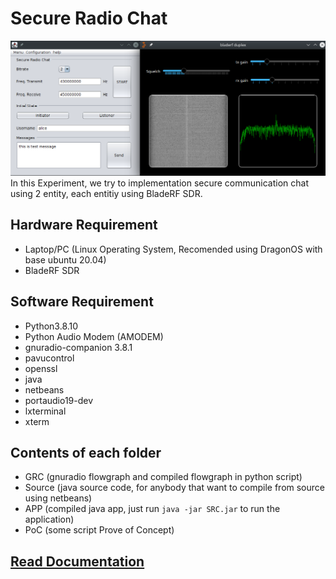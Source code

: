 # Secure Radio Chat
![alt text](https://github.com/dendisuhubdy/radio_experiments/blob/main/APP/screen.png)
In this Experiment, we try to implementation secure communication chat using 2 entity, each entitiy using BladeRF SDR.

## Hardware Requirement

- Laptop/PC (Linux Operating System, Recomended using DragonOS with base ubuntu 20.04)
- BladeRF SDR

## Software Requirement

- Python3.8.10
- Python Audio Modem (AMODEM)
- gnuradio-companion 3.8.1
- pavucontrol
- openssl
- java
- netbeans
- portaudio19-dev
- lxterminal
- xterm

## Contents of each folder

- GRC (gnuradio flowgraph and compiled flowgraph in python script)
- Source (java source code, for anybody that want to compile from source using netbeans)
- APP (compiled java app, just run ```java -jar SRC.jar``` to run the application)
- PoC (some script Prove of Concept)

## [Read Documentation](https://github.com/dendisuhubdy/radio_experiments/wiki)

